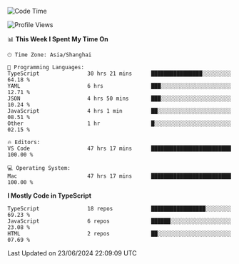 <!--START_SECTION:waka-->
![Code Time](http://img.shields.io/badge/Code%20Time-6%2C281%20hrs%2043%20mins-blue)

![Profile Views](http://img.shields.io/badge/Profile%20Views-0-blue)

📊 **This Week I Spent My Time On** 

```text
🕑︎ Time Zone: Asia/Shanghai

💬 Programming Languages: 
TypeScript               30 hrs 21 mins      ████████████████░░░░░░░░░   64.18 % 
YAML                     6 hrs               ███░░░░░░░░░░░░░░░░░░░░░░   12.71 % 
JSON                     4 hrs 50 mins       ███░░░░░░░░░░░░░░░░░░░░░░   10.24 % 
JavaScript               4 hrs 1 min         ██░░░░░░░░░░░░░░░░░░░░░░░   08.51 % 
Other                    1 hr                █░░░░░░░░░░░░░░░░░░░░░░░░   02.15 % 

🔥 Editors: 
VS Code                  47 hrs 17 mins      █████████████████████████   100.00 % 

💻 Operating System: 
Mac                      47 hrs 17 mins      █████████████████████████   100.00 % 
```

**I Mostly Code in TypeScript** 

```text
TypeScript               18 repos            █████████████████░░░░░░░░   69.23 % 
JavaScript               6 repos             ██████░░░░░░░░░░░░░░░░░░░   23.08 % 
HTML                     2 repos             ██░░░░░░░░░░░░░░░░░░░░░░░   07.69 % 
```




 Last Updated on 23/06/2024 22:09:09 UTC
<!--END_SECTION:waka-->
